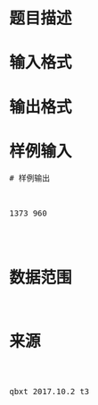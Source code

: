 

# 题目描述



# 输入格式



# 输出格式



# 样例输入


<pre>
# 样例输出


<pre>1373 960</pre>

# 数据范围



# 来源


<p>
qbxt 2017.10.2 t3
</p>
